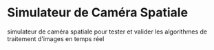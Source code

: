 # Simulateur de Caméra Spatiale
 simulateur de caméra spatiale pour tester et valider les algorithmes de traitement d'images en temps réel
